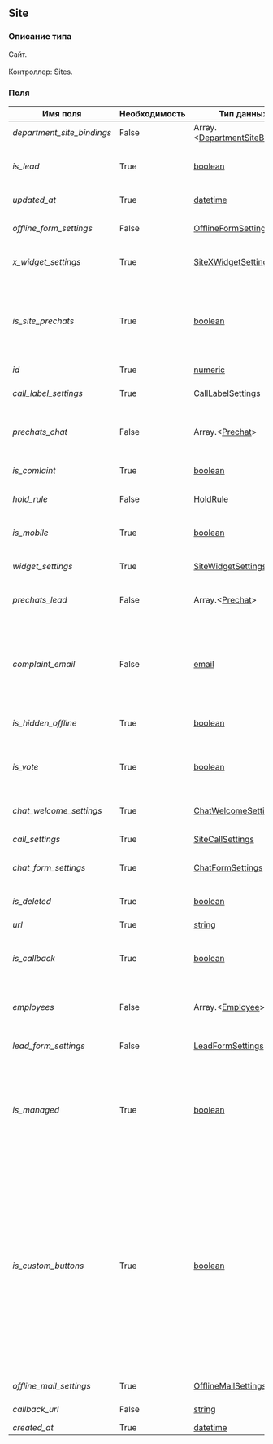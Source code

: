 
## Site

### Описание типа
Сайт.<br/><br/>Контроллер: Sites.<br/>
### Поля

| Имя поля | Необходимость | Тип данных | Комментарий |
|---|---|---|---|
|*department_site_bindings*|False|Array.<[DepartmentSiteBinding](/types/DepartmentSiteBinding)>|Список связей сайта с отделами.<br/>|
|*is_lead*|True|[boolean](/types/boolean)|Включение/выключение функциональности генератора лидов.<br/>|
|*updated_at*|True|[datetime](/types/datetime)|Дата последнего обновления.<br/>|
|*offline_form_settings*|False|[OfflineFormSettings](/types/OfflineFormSettings)|Настройки офлайн формы.<br/>DEPRECATED!<br/>|
|*x_widget_settings*|True|[SiteXWidgetSettings](/types/SiteXWidgetSettings)|Настройки продукта «X-widget».<br/>|
|*is_site_prechats*|True|[boolean](/types/boolean)|Признак использования пречат-полей сайта.<br/>Если false, то будут использоваться пречаты из связей отделов с сайтом.<br/>|
|*id*|True|[numeric](/types/numeric)|ID сайта.<br/>|
|*call_label_settings*|True|[CallLabelSettings](/types/CallLabelSettings)|Настройки ярлыка звонка.<br/>DEPRECATED!<br/>|
|*prechats_chat*|False|Array.<[Prechat](/types/Prechat)>|Массив пречат-полей.<br/>Максимум 2 элемента.<br/>|
|*is_comlaint*|True|[boolean](/types/boolean)|Включение/выключение жалоб.<br/>|
|*hold_rule*|False|[HoldRule](/types/HoldRule)|Сценарий удержания.<br/>|
|*is_mobile*|True|[boolean](/types/boolean)|Включение/выключение мобильного вида виджета.<br/>|
|*widget_settings*|True|[SiteWidgetSettings](/types/SiteWidgetSettings)|Настройки виджета.<br/>|
|*prechats_lead*|False|Array.<[Prechat](/types/Prechat)>|Массив пречат-полей.<br/>Максимум 2 элемента.<br/>|
|*complaint_email*|False|[email](/types/email)|Адрес электронной почты, на который будут отправляться нотификации о поступлении новой жалобы.<br/>|
|*is_hidden_offline*|True|[boolean](/types/boolean)|Скрывать ярлык, если сотрудники офлайн.<br/>|
|*is_vote*|True|[boolean](/types/boolean)|Включение/выключение функциональности оценки чата посетителем.<br/>|
|*chat_welcome_settings*|True|[ChatWelcomeSettings](/types/ChatWelcomeSettings)|Настройки окна приветствия.<br/>DEPRECATED!<br/>|
|*call_settings*|True|[SiteCallSettings](/types/SiteCallSettings)|Звонковые настройки сайта.<br/>|
|*chat_form_settings*|True|[ChatFormSettings](/types/ChatFormSettings)|Настройки ярлыка и окна чата.<br/>DEPRECATED!<br/>|
|*is_deleted*|True|[boolean](/types/boolean)|Признак удаленного объекта.<br/>|
|*url*|True|[string](/types/string)|Адрес сайта.<br/>|
|*is_callback*|True|[boolean](/types/boolean)|Включение/выключение функциональности «Перезвоните мне».<br/>|
|*employees*|False|Array.<[Employee](/types/Employee)>|Список сотрудников, связанных с данным сайтом.<br/>|
|*lead_form_settings*|False|[LeadFormSettings](/types/LeadFormSettings)|Настройки формы генератора лидов.<br/>DEPRECATED!<br/>|
|*is_managed*|True|[boolean](/types/boolean)|True, если сайт входит в число своих сайтов сотрудника, вызывающего метод.<br/>Это признак доступен только для чтения.<br/>|
|*is_custom_buttons*|True|[boolean](/types/boolean)|Признак заказного дизайна кнопок.<br/>Если true, то изменение некоторых визуальных настроек кнопок чата и звонка может не иметь должного результата, поскольку соответствующий аспект внешнего вида переопределяются заказным дизайном.<br/>Это признак доступен только для чтения.<br/>|
|*offline_mail_settings*|True|[OfflineMailSettings](/types/OfflineMailSettings)|Настройки офлайн почты.<br/>|
|*callback_url*|False|[string](/types/string)|Настройка Callback URL.<br/>|
|*created_at*|True|[datetime](/types/datetime)|Дата создания.<br/>|
